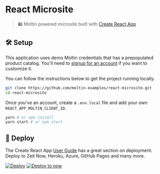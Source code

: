# React Microsite

> 🛍 Moltin powered microsite built with [Create React App](https://github.com/facebook/create-react-app)

## 🛠 Setup

This application uses demo Moltin credentials that has a prepopulated product catalog. You'll need to [signup for an account](https://dashboard.moltin.com/signup) if you want to customize it.

You can follow the instructions below to get the project running locally.

```bash
git clone https://github.com/moltin-examples/react-microsite.git
cd react-microsite
```

Once you've an account, create a `.env.local` file and add your own `REACT_APP_MOLTIN_CLIENT_ID`.

```bash
yarn # or npm install
yarn start # or npm start
```

## 🚀 Deploy

The Create React App [User Guide](https://github.com/facebook/create-react-app/blob/master/packages/react-scripts/template/README.md#deployment) has a great section on deployment. Deploy to Zeit Now, Heroku, Azure, GitHub Pages and many more.

[![Deploy](https://www.herokucdn.com/deploy/button.svg)](https://heroku.com/deploy) [![Deploy to now](https://deploy.now.sh/static/button.svg)](https://deploy.now.sh/?repo=https://github.com/moltin-examples/react-microsite&env=MOLTIN_CLIENT_ID)
